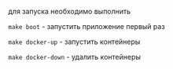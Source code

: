 для запуска необходимо выполнить

`make boot` - запустить приложение первый раз

`make docker-up` - запустить контейнеры

`make docker-down` - удалить контейнеры
